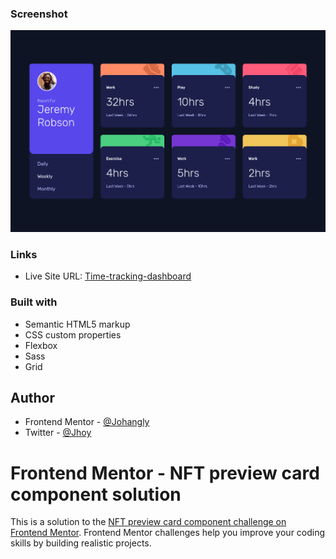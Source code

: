 ### Screenshot

![](./design/screenshot.png)

### Links

- Live Site URL: [Time-tracking-dashboard](https://johangly.github.io/Time-tracking-dashboard/)

### Built with

- Semantic HTML5 markup
- CSS custom properties
- Flexbox
- Sass
- Grid

## Author

- Frontend Mentor - [@Johangly](https://www.frontendmentor.io/profile/johangly)
- Twitter - [@Jhoy](https://twitter.com/johangly1004)

# Frontend Mentor - NFT preview card component solution

This is a solution to the [NFT preview card component challenge on Frontend Mentor](https://www.frontendmentor.io/challenges/nft-preview-card-component-SbdUL_w0U). Frontend Mentor challenges help you improve your coding skills by building realistic projects.
